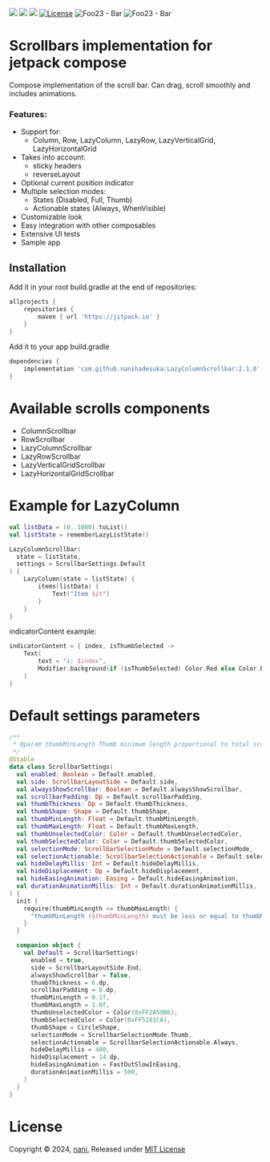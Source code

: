 [![](https://jitpack.io/v/nanihadesuka/LazyColumnScrollbar.svg)](https://jitpack.io/#nanihadesuka/LazyColumnScrollbar)
[![](https://jitpack.io/v/nanihadesuka/LazyColumnScrollbar/month.svg)](https://jitpack.io/#nanihadesuka/LazyColumnScrollbar)
[![](https://github.com/nanihadesuka/LazyColumnScrollbar/actions/workflows/tests.yml/badge.svg?branch=master)](https://github.com/nanihadesuka/LazyColumnScrollbar/commits/master)
[![License](https://img.shields.io/badge/License-MIT-blue)](https://github.com/nanihadesuka/LazyColumnScrollbar/blob/main/LICENSE)
![Foo23 - Bar](https://img.shields.io/badge/Kotlin-1.9.23-339933)
![Foo23 - Bar](https://img.shields.io/badge/Compose_BOM-2024.04.00-339933)

# Scrollbars implementation for jetpack compose

Compose implementation of the scroll bar. Can drag, scroll smoothly and includes animations.

### Features:

- Support for:
    - Column, Row, LazyColumn, LazyRow, LazyVerticalGrid, LazyHorizontalGrid
- Takes into account:
    - sticky headers
    - reverseLayout
- Optional current position indicator
- Multiple selection modes:
    - States (Disabled, Full, Thumb)
    - Actionable states (Always, WhenVisible)
- Customizable look
- Easy integration with other composables
- Extensive UI tests
- Sample app

## Installation

Add it in your root build.gradle at the end of repositories:

```groovy
allprojects {
    repositories {
        maven { url 'https://jitpack.io' }
    }
}
```

Add it to your app build.gradle

```groovy
dependencies {
    implementation 'com.github.nanihadesuka:LazyColumnScrollbar:2.1.0'
}
```

# Available scrolls components
- ColumnScrollbar
- RowScrollbar
- LazyColumnScrollbar
- LazyRowScrollbar
- LazyVerticalGridScrollbar
- LazyHorizontalGridScrollbar

# Example for LazyColumn
```kotlin
val listData = (0..1000).toList()
val listState = rememberLazyListState()

LazyColumnScrollbar(
  state = listState,
  settings = ScrollbarSettings.Default  
) {
    LazyColumn(state = listState) {
        items(listData) {
            Text("Item $it")
        }
    }
}
```

indicatorContent example:

```kotlin
indicatorContent = { index, isThumbSelected ->
    Text(
        text = "i: $index",
        Modifier.background(if (isThumbSelected) Color.Red else Color.Black, CircleShape)
    )
}
```

# Default settings parameters
```kotlin
/**
 * @param thumbMinLength Thumb minimum length proportional to total scrollbar's length (eg: 0.1 -> 10% of total)
 */
@Stable
data class ScrollbarSettings(
  val enabled: Boolean = Default.enabled,
  val side: ScrollbarLayoutSide = Default.side,
  val alwaysShowScrollbar: Boolean = Default.alwaysShowScrollbar,
  val scrollbarPadding: Dp = Default.scrollbarPadding,
  val thumbThickness: Dp = Default.thumbThickness,
  val thumbShape: Shape = Default.thumbShape,
  val thumbMinLength: Float = Default.thumbMinLength,
  val thumbMaxLength: Float = Default.thumbMaxLength,
  val thumbUnselectedColor: Color = Default.thumbUnselectedColor,
  val thumbSelectedColor: Color = Default.thumbSelectedColor,
  val selectionMode: ScrollbarSelectionMode = Default.selectionMode,
  val selectionActionable: ScrollbarSelectionActionable = Default.selectionActionable,
  val hideDelayMillis: Int = Default.hideDelayMillis,
  val hideDisplacement: Dp = Default.hideDisplacement,
  val hideEasingAnimation: Easing = Default.hideEasingAnimation,
  val durationAnimationMillis: Int = Default.durationAnimationMillis,
) {
  init {
    require(thumbMinLength <= thumbMaxLength) {
      "thumbMinLength ($thumbMinLength) must be less or equal to thumbMaxLength ($thumbMaxLength)"
    }
  }

  companion object {
    val Default = ScrollbarSettings(
      enabled = true,
      side = ScrollbarLayoutSide.End,
      alwaysShowScrollbar = false,
      thumbThickness = 6.dp,
      scrollbarPadding = 8.dp,
      thumbMinLength = 0.1f,
      thumbMaxLength = 1.0f,
      thumbUnselectedColor = Color(0xFF2A59B6),
      thumbSelectedColor = Color(0xFF5281CA),
      thumbShape = CircleShape,
      selectionMode = ScrollbarSelectionMode.Thumb,
      selectionActionable = ScrollbarSelectionActionable.Always,
      hideDelayMillis = 400,
      hideDisplacement = 14.dp,
      hideEasingAnimation = FastOutSlowInEasing,
      durationAnimationMillis = 500,
    )
  }
}
```

# License

Copyright © 2024, [nani](https://github.com/nanihadesuka), Released under [MIT License](LICENSE)
